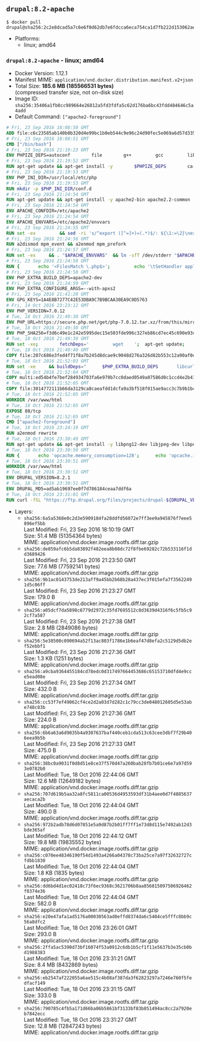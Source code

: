 ## `drupal:8.2-apache`

```console
$ docker pull drupal@sha256:2c2e8dcad5a7c6e6f0d62db7e6fdcca6eca754ca1d7fb222d153062aecdd3d6b
```

-	Platforms:
	-	linux; amd64

### `drupal:8.2-apache` - linux; amd64

-	Docker Version: 1.12.1
-	Manifest MIME: `application/vnd.docker.distribution.manifest.v2+json`
-	Total Size: **185.6 MB (185566531 bytes)**  
	(compressed transfer size, not on-disk size)
-	Image ID: `sha256:35406a1fb0cc989664e26812a5fd3fdfa5c62d176ba6bc43fdd484646c5a4add`
-	Default Command: `["apache2-foreground"]`

```dockerfile
# Fri, 23 Sep 2016 18:08:50 GMT
ADD file:c6c23585ab140b0b320d4e99bc1b0eb544c9e96c24d90fec5e069a6d57d335ca in / 
# Fri, 23 Sep 2016 18:08:51 GMT
CMD ["/bin/bash"]
# Fri, 23 Sep 2016 21:19:23 GMT
ENV PHPIZE_DEPS=autoconf 		file 		g++ 		gcc 		libc-dev 		make 		pkg-config 		re2c
# Fri, 23 Sep 2016 21:19:52 GMT
RUN apt-get update && apt-get install -y 		$PHPIZE_DEPS 		ca-certificates 		curl 		libedit2 		libsqlite3-0 		libxml2 		xz-utils 	--no-install-recommends && rm -r /var/lib/apt/lists/*
# Fri, 23 Sep 2016 21:19:53 GMT
ENV PHP_INI_DIR=/usr/local/etc/php
# Fri, 23 Sep 2016 21:19:53 GMT
RUN mkdir -p $PHP_INI_DIR/conf.d
# Fri, 23 Sep 2016 21:24:54 GMT
RUN apt-get update && apt-get install -y apache2-bin apache2.2-common --no-install-recommends && rm -rf /var/lib/apt/lists/*
# Fri, 23 Sep 2016 21:24:54 GMT
ENV APACHE_CONFDIR=/etc/apache2
# Fri, 23 Sep 2016 21:24:54 GMT
ENV APACHE_ENVVARS=/etc/apache2/envvars
# Fri, 23 Sep 2016 21:24:55 GMT
RUN set -ex 		&& sed -ri 's/^export ([^=]+)=(.*)$/: ${\1:=\2}\nexport \1/' "$APACHE_ENVVARS" 		&& . "$APACHE_ENVVARS" 	&& for dir in 		"$APACHE_LOCK_DIR" 		"$APACHE_RUN_DIR" 		"$APACHE_LOG_DIR" 		/var/www/html 	; do 		rm -rvf "$dir" 		&& mkdir -p "$dir" 		&& chown -R "$APACHE_RUN_USER:$APACHE_RUN_GROUP" "$dir"; 	done
# Fri, 23 Sep 2016 21:24:56 GMT
RUN a2dismod mpm_event && a2enmod mpm_prefork
# Fri, 23 Sep 2016 21:24:57 GMT
RUN set -ex 	&& . "$APACHE_ENVVARS" 	&& ln -sfT /dev/stderr "$APACHE_LOG_DIR/error.log" 	&& ln -sfT /dev/stdout "$APACHE_LOG_DIR/access.log" 	&& ln -sfT /dev/stdout "$APACHE_LOG_DIR/other_vhosts_access.log"
# Fri, 23 Sep 2016 21:24:58 GMT
RUN { 		echo '<FilesMatch \.php$>'; 		echo '\tSetHandler application/x-httpd-php'; 		echo '</FilesMatch>'; 		echo; 		echo 'DirectoryIndex disabled'; 		echo 'DirectoryIndex index.php index.html'; 		echo; 		echo '<Directory /var/www/>'; 		echo '\tOptions -Indexes'; 		echo '\tAllowOverride All'; 		echo '</Directory>'; 	} | tee "$APACHE_CONFDIR/conf-available/docker-php.conf" 	&& a2enconf docker-php
# Fri, 23 Sep 2016 21:24:58 GMT
ENV PHP_EXTRA_BUILD_DEPS=apache2-dev
# Fri, 23 Sep 2016 21:24:59 GMT
ENV PHP_EXTRA_CONFIGURE_ARGS=--with-apxs2
# Fri, 23 Sep 2016 21:41:20 GMT
ENV GPG_KEYS=1A4E8B7277C42E53DBA9C7B9BCAA30EA9C0D5763
# Fri, 14 Oct 2016 23:23:12 GMT
ENV PHP_VERSION=7.0.12
# Tue, 18 Oct 2016 21:49:30 GMT
ENV PHP_URL=https://secure.php.net/get/php-7.0.12.tar.xz/from/this/mirror PHP_ASC_URL=https://secure.php.net/get/php-7.0.12.tar.xz.asc/from/this/mirror
# Tue, 18 Oct 2016 21:49:30 GMT
ENV PHP_SHA256=f3d6c49e1c242e5995dec15e503fde996c327eb86cd7ec45c690e93c971b83ff PHP_MD5=bdcc4dbdac90c2a39422786653059f70
# Tue, 18 Oct 2016 21:49:39 GMT
RUN set -xe; 		fetchDeps=' 		wget 	'; 	apt-get update; 	apt-get install -y --no-install-recommends $fetchDeps; 	rm -rf /var/lib/apt/lists/*; 		mkdir -p /usr/src; 	cd /usr/src; 		wget -O php.tar.xz "$PHP_URL"; 		if [ -n "$PHP_SHA256" ]; then 		echo "$PHP_SHA256 *php.tar.xz" | sha256sum -c -; 	fi; 	if [ -n "$PHP_MD5" ]; then 		echo "$PHP_MD5 *php.tar.xz" | md5sum -c -; 	fi; 		if [ -n "$PHP_ASC_URL" ]; then 		wget -O php.tar.xz.asc "$PHP_ASC_URL"; 		export GNUPGHOME="$(mktemp -d)"; 		for key in $GPG_KEYS; do 			gpg --keyserver ha.pool.sks-keyservers.net --recv-keys "$key"; 		done; 		gpg --batch --verify php.tar.xz.asc php.tar.xz; 		rm -r "$GNUPGHOME"; 	fi; 		apt-get purge -y --auto-remove $fetchDeps
# Tue, 18 Oct 2016 21:49:40 GMT
COPY file:207c686e3fed4f71f8a7b245d8dcae9c9048d276a326d82b553c12a90af0c0ca in /usr/local/bin/ 
# Tue, 18 Oct 2016 21:52:03 GMT
RUN set -xe 	&& buildDeps=" 		$PHP_EXTRA_BUILD_DEPS 		libcurl4-openssl-dev 		libedit-dev 		libsqlite3-dev 		libssl-dev 		libxml2-dev 	" 	&& apt-get update && apt-get install -y $buildDeps --no-install-recommends && rm -rf /var/lib/apt/lists/* 		&& docker-php-source extract 	&& cd /usr/src/php 	&& ./configure 		--with-config-file-path="$PHP_INI_DIR" 		--with-config-file-scan-dir="$PHP_INI_DIR/conf.d" 				--disable-cgi 				--enable-ftp 		--enable-mbstring 		--enable-mysqlnd 				--with-curl 		--with-libedit 		--with-openssl 		--with-zlib 				$PHP_EXTRA_CONFIGURE_ARGS 	&& make -j "$(nproc)" 	&& make install 	&& { find /usr/local/bin /usr/local/sbin -type f -executable -exec strip --strip-all '{}' + || true; } 	&& make clean 	&& docker-php-source delete 		&& apt-get purge -y --auto-remove -o APT::AutoRemove::RecommendsImportant=false $buildDeps
# Tue, 18 Oct 2016 21:52:04 GMT
COPY multi:ed54b4fe7bef284934703fa6e979b7cc0daed0549a07586d0c1ccd4e2b41884a in /usr/local/bin/ 
# Tue, 18 Oct 2016 21:52:05 GMT
COPY file:3014772111b66da3129ca8caeafdd1dcfa9a3bf518f015ae9acc3c7b9b1b44c9 in /usr/local/bin/ 
# Tue, 18 Oct 2016 21:52:05 GMT
WORKDIR /var/www/html
# Tue, 18 Oct 2016 21:52:05 GMT
EXPOSE 80/tcp
# Tue, 18 Oct 2016 21:52:05 GMT
CMD ["apache2-foreground"]
# Tue, 18 Oct 2016 23:24:19 GMT
RUN a2enmod rewrite
# Tue, 18 Oct 2016 23:30:49 GMT
RUN apt-get update && apt-get install -y libpng12-dev libjpeg-dev libpq-dev 	&& rm -rf /var/lib/apt/lists/* 	&& docker-php-ext-configure gd --with-png-dir=/usr --with-jpeg-dir=/usr 	&& docker-php-ext-install gd mbstring opcache pdo pdo_mysql pdo_pgsql zip
# Tue, 18 Oct 2016 23:30:50 GMT
RUN { 		echo 'opcache.memory_consumption=128'; 		echo 'opcache.interned_strings_buffer=8'; 		echo 'opcache.max_accelerated_files=4000'; 		echo 'opcache.revalidate_freq=60'; 		echo 'opcache.fast_shutdown=1'; 		echo 'opcache.enable_cli=1'; 	} > /usr/local/etc/php/conf.d/opcache-recommended.ini
# Tue, 18 Oct 2016 23:30:51 GMT
WORKDIR /var/www/html
# Tue, 18 Oct 2016 23:30:51 GMT
ENV DRUPAL_VERSION=8.2.1
# Tue, 18 Oct 2016 23:30:51 GMT
ENV DRUPAL_MD5=ad5ab19697ee0f7d786184ceaa7ddf6a
# Tue, 18 Oct 2016 23:31:01 GMT
RUN curl -fSL "https://ftp.drupal.org/files/projects/drupal-${DRUPAL_VERSION}.tar.gz" -o drupal.tar.gz 	&& echo "${DRUPAL_MD5} *drupal.tar.gz" | md5sum -c - 	&& tar -xz --strip-components=1 -f drupal.tar.gz 	&& rm drupal.tar.gz 	&& chown -R www-data:www-data sites modules themes
```

-	Layers:
	-	`sha256:6a5a5368e0c2d3e5909184fa28ddfd56072e7ff3ee9a945876f7eee5896ef5bb`  
		Last Modified: Fri, 23 Sep 2016 18:10:19 GMT  
		Size: 51.4 MB (51354364 bytes)  
		MIME: application/vnd.docker.image.rootfs.diff.tar.gzip
	-	`sha256:de059afc6b5da83892f482eea8b08dc72f8fbe69282c72b533116f1dd3689426`  
		Last Modified: Fri, 23 Sep 2016 21:23:50 GMT  
		Size: 77.6 MB (77592141 bytes)  
		MIME: application/vnd.docker.image.rootfs.diff.tar.gzip
	-	`sha256:9b1ac0143753de213aff9a45bb2b68b28a437ec3f015efa7f35622491d5c06ff`  
		Last Modified: Fri, 23 Sep 2016 21:23:27 GMT  
		Size: 179.0 B  
		MIME: application/vnd.docker.image.rootfs.diff.tar.gzip
	-	`sha256:a05dcf7da5898c6779d2972c35fd7695512c8d3639d4316f6c5fb5c92cf7a587`  
		Last Modified: Fri, 23 Sep 2016 21:27:38 GMT  
		Size: 2.8 MB (2849086 bytes)  
		MIME: application/vnd.docker.image.rootfs.diff.tar.gzip
	-	`sha256:5e38500c090694a52f13ac803f1786e1b6eaf47d8efa2c5129d5db2ef52ebbf1`  
		Last Modified: Fri, 23 Sep 2016 21:27:36 GMT  
		Size: 1.3 KB (1251 bytes)  
		MIME: application/vnd.docker.image.rootfs.diff.tar.gzip
	-	`sha256:a9cba9364455184cd78edc0d317497664453686c65153710dfd4e9cce5ead08e`  
		Last Modified: Fri, 23 Sep 2016 21:27:34 GMT  
		Size: 432.0 B  
		MIME: application/vnd.docker.image.rootfs.diff.tar.gzip
	-	`sha256:cc53f7ef49062cf4ce2d2a03d7d282c1c79cc3de048012605d5e53abe748c83b`  
		Last Modified: Fri, 23 Sep 2016 21:27:36 GMT  
		Size: 224.0 B  
		MIME: application/vnd.docker.image.rootfs.diff.tar.gzip
	-	`sha256:6b6a63a6d9035b4a9307637baf440ceb1cda513c63cee3dbf7f29b406eea9b5b`  
		Last Modified: Fri, 23 Sep 2016 21:27:33 GMT  
		Size: 475.0 B  
		MIME: application/vnd.docker.image.rootfs.diff.tar.gzip
	-	`sha256:38bc0a9031f0d8d51e8ce37f570d47a260bab28fb7b01ce6e7a97d593e0782b0`  
		Last Modified: Tue, 18 Oct 2016 22:44:06 GMT  
		Size: 12.6 MB (12649182 bytes)  
		MIME: application/vnd.docker.image.rootfs.diff.tar.gzip
	-	`sha256:707d619b5aa32a8fc5811ca00536d4953593df31b4aee0d7f4885637aecaca2b`  
		Last Modified: Tue, 18 Oct 2016 22:44:04 GMT  
		Size: 490.0 B  
		MIME: application/vnd.docker.image.rootfs.diff.tar.gzip
	-	`sha256:972b2adb78d6d07851e5a9d87b2b01ff7ff1e73d8d115e7492ab12d3bde365af`  
		Last Modified: Tue, 18 Oct 2016 22:44:12 GMT  
		Size: 19.8 MB (19835552 bytes)  
		MIME: application/vnd.docker.image.rootfs.diff.tar.gzip
	-	`sha256:c070ee48346190f54d1493a4266a04378c73ba25ce7a97f32632727cfdbb1830`  
		Last Modified: Tue, 18 Oct 2016 22:44:04 GMT  
		Size: 1.8 KB (1835 bytes)  
		MIME: application/vnd.docker.image.rootfs.diff.tar.gzip
	-	`sha256:dd6bd4d1ec02418c73f6ec9368c3621706b8aa856815097506926462f0374e36`  
		Last Modified: Tue, 18 Oct 2016 22:44:04 GMT  
		Size: 582.0 B  
		MIME: application/vnd.docker.image.rootfs.diff.tar.gzip
	-	`sha256:e20e47afa1ad5176a00030563ad0effd8374da6c5404ce5fffc8bb9c56a8dfc2`  
		Last Modified: Tue, 18 Oct 2016 23:26:01 GMT  
		Size: 293.0 B  
		MIME: application/vnd.docker.image.rootfs.diff.tar.gzip
	-	`sha256:2ffa5ac5390d73bf16074f53a0912c6db1b5cf1f11e5637b3e35cb0bd1988383`  
		Last Modified: Tue, 18 Oct 2016 23:31:21 GMT  
		Size: 8.4 MB (8432869 bytes)  
		MIME: application/vnd.docker.image.rootfs.diff.tar.gzip
	-	`sha256:eb2547af222055a6ae515c4b08af387da3f62823297a7246e760f5fedfacf149`  
		Last Modified: Tue, 18 Oct 2016 23:31:15 GMT  
		Size: 333.0 B  
		MIME: application/vnd.docker.image.rootfs.diff.tar.gzip
	-	`sha256:790785c4fb5a171d66ba06b5861bf3133bf83b851494ac8cc2a7920eb7842ecc`  
		Last Modified: Tue, 18 Oct 2016 23:31:27 GMT  
		Size: 12.8 MB (12847243 bytes)  
		MIME: application/vnd.docker.image.rootfs.diff.tar.gzip
